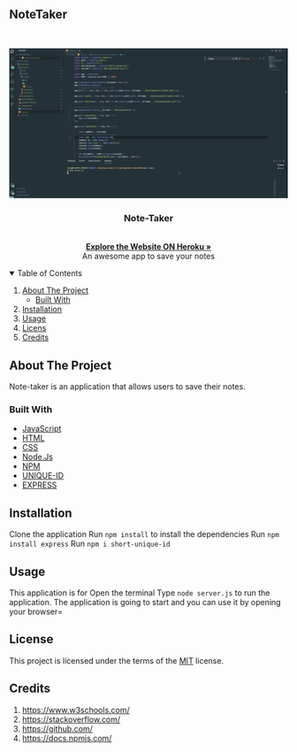 ## NoteTaker

<!-- PROJECT LOGO -->
<br />
<p align="center">
    <img src="./Develop/public/assets/img/note-taker.gif" alt="screenshot" >

  <h3 align="center">Note-Taker</h3>

  <p align="center">
      <br />
    <a href="https://ayad-note-taker.herokuapp.com/"><strong>Explore the Website ON Heroku »</strong></a>
    <br />
    An awesome app to save your notes
    
  </p>
</p>

<!-- TABLE OF CONTENTS -->
<details open="open">
  <summary>Table of Contents</summary>
  <ol>
    <li>
      <a href="#about-the-project">About The Project</a>
      <ul>
        <li><a href="#built-with">Built With</a></li>
      </ul>
    </li>
    <li><a href="#installation">Installation</a></li>
    <li><a href="#usage">Usage</a></li>
    <li><a href="#licens">Licens</a></li>
    <li><a href="#credits">Credits</a></li>
  </ol>
</details>

<!-- ABOUT THE PROJECT -->

## About The Project

Note-taker is an application that allows users to save their notes.

### Built With

- [JavaScript](https://www.javascript.com/)
- [HTML](https://www.HTML.com/)
- [CSS](https://www.CSS.com/)
- [Node.Js](https://nodejs.org/en/)
- [NPM](https://www.npmjs.com/)
- [UNIQUE-ID](https://www.npmjs.com/package/short-unique-id)
- [EXPRESS](https://www.npmjs.com/package/express)

## Installation

Clone the application
Run `npm install` to install the dependencies
Run `npm install express`
Run `npm i short-unique-id`

## Usage

This application is for
Open the terminal
Type `node server.js` to run the application.
The application is going to start and you can use it by opening your browser=

## License

This project is licensed under the terms of the [MIT](https://opensource.org/licenses/MIT) license.

## Credits

1. https://www.w3schools.com/
2. https://stackoverflow.com/
3. https://github.com/
4. https://docs.npmjs.com/
